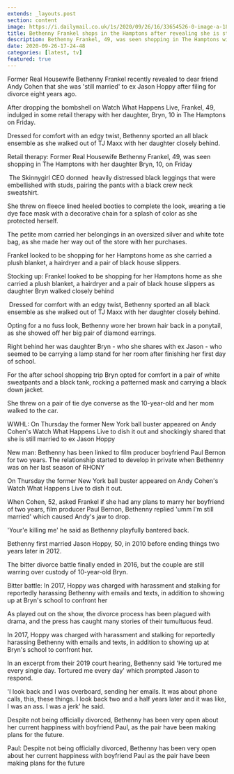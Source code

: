 ```yaml
---
extends: _layouts.post
section: content
image: https://i.dailymail.co.uk/1s/2020/09/26/16/33654526-0-image-a-18_1601134456330.jpg 
title: Bethenny Frankel shops in the Hamptons after revealing she is still married to ex Jason Hoppy 
description: Bethenny Frankel, 49, was seen shopping in The Hamptons with her daughter after she revealed on Watch What Happens Live that she was still married to ex Jason Hoppy 
date: 2020-09-26-17-24-48 
categories: [latest, tv] 
featured: true 
--- 
```

Former Real Housewife Bethenny Frankel recently revealed to dear friend Andy Cohen that she was 'still married' to ex Jason Hoppy after filing for divorce eight years ago. 

After dropping the bombshell on Watch What Happens Live, Frankel, 49, indulged in some retail therapy with her daughter, Bryn, 10 in The Hamptons on Friday. 

Dressed for comfort with an edgy twist, Bethenny sported an all black ensemble as she walked out of TJ Maxx with her daughter closely behind. 

Retail therapy: Former Real Housewife Bethenny Frankel, 49, was seen shopping in The Hamptons with her daughter Bryn, 10, on Friday 

 The Skinnygirl CEO donned  heavily distressed black leggings that were embellished with studs, pairing the pants with a black crew neck sweatshirt. 

She threw on fleece lined heeled booties to complete the look, wearing a tie dye face mask with a decorative chain for a splash of color as she protected herself. 

The petite mom carried her belongings in an oversized silver and white tote bag, as she made her way out of the store with her purchases. 

Frankel looked to be shopping for her Hamptons home as she carried a plush blanket, a hairdryer and a pair of black house slippers. 

Stocking up: Frankel looked to be shopping for her Hamptons home as she carried a plush blanket, a hairdryer and a pair of black house slippers as daughter Bryn walked closely behind

 Dressed for comfort with an edgy twist, Bethenny sported an all black ensemble as she walked out of TJ Maxx with her daughter closely behind.

Opting for a no fuss look, Bethenny wore her brown hair back in a ponytail, as she showed off her big pair of diamond earrings. 

Right behind her was daughter Bryn - who she shares with ex Jason - who seemed to be carrying a lamp stand for her room after finishing her first day of school.

For the after school shopping trip Bryn opted for comfort in a pair of white sweatpants and a black tank, rocking a patterned mask and carrying a black down jacket. 

She threw on a pair of tie dye converse as the 10-year-old and her mom walked to the car. 

WWHL: On Thursday the former New York ball buster appeared on Andy Cohen's Watch What Happens Live to dish it out and shockingly shared that she is still married to ex Jason Hoppy

New man: Bethenny has been linked to film producer boyfriend Paul Bernon for two years. The relationship started to develop in private when Bethenny was on her last season of RHONY

On Thursday the former New York ball buster appeared on Andy Cohen's Watch What Happens Live to dish it out. 

When Cohen, 52, asked Frankel if she had any plans to marry her boyfriend of two years, film producer Paul Bernon, Bethenny replied 'umm I'm still married' which caused Andy's jaw to drop. 

'Your'e killing me' he said as Bethenny playfully bantered back. 

Bethenny first married Jason Hoppy, 50, in 2010 before ending things two years later in 2012. 

The bitter divorce battle finally ended in 2016, but the couple are still warring over custody of 10-year-old Bryn. 

Bitter battle: In 2017, Hoppy was charged with harassment and stalking for reportedly harassing Bethenny with emails and texts, in addition to showing up at Bryn's school to confront her 

As played out on the show, the divorce process has been plagued with drama, and the press has caught many stories of their tumultuous feud. 

In 2017, Hoppy was charged with harassment and stalking for reportedly harassing Bethenny with emails and texts, in addition to showing up at Bryn's school to confront her.  

In an excerpt from their 2019 court hearing, Bethenny said 'He tortured me every single day. Tortured me every day' which prompted Jason to respond. 

'I look back and I was overboard, sending her emails. It was about phone calls, this, these things. I look back two and a half years later and it was like, I was an ass. I was a jerk' he said. 

Despite not being officially divorced, Bethenny has been very open about her current happiness with boyfriend Paul, as the pair have been making plans for the future. 

Paul: Despite not being officially divorced, Bethenny has been very open about her current happiness with boyfriend Paul as the pair have been making plans for the future

